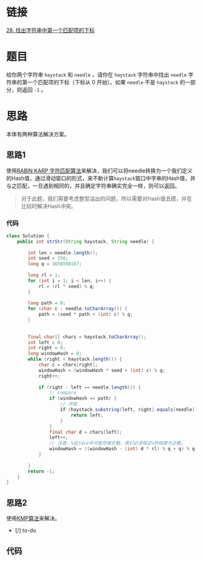 # 链接

[28. 找出字符串中第一个匹配项的下标](https://leetcode.cn/problems/find-the-index-of-the-first-occurrence-in-a-string/)

# 题目

给你两个字符串 `haystack` 和 `needle` ，请你在 `haystack` 字符串中找出 `needle` 字符串的第一个匹配项的下标（下标从 0 开始）。如果 `needle` 不是 `haystack` 的一部分，则返回 `-1` 。

# 思路

本体有两种算法解决方案。

## 思路1

使用[RABIN KARP 字符匹配算法](RABIN%20KARP%20字符匹配算法.md)来解决，我们可以将needle转换为一个我们定义的Hash值，通过滑动窗口的形式，来不断计算`haystack`窗口中字串的Hash值，并与之匹配，一旦遇到相同的，并且确定字符串确实完全一样，则可以返回。

> 对于此题，我们需要考虑整型溢出的问题，所以需要对Hash值去摸，并在比较时解决Hash冲突。

### 代码

```java
class Solution {  
    public int strStr(String haystack, String needle) {  
  
        int len = needle.length();  
        int seed = 256;  
        long q = 1658598167;  
  
        long rl = 1;  
        for (int i = 1; i < len; i++) {  
            rl = (rl * seed) % q;  
        }  
  
        long path = 0;  
        for (char c : needle.toCharArray()) {  
            path = (seed * path + (int) c) % q;  
        }  
  
  
        final char[] chars = haystack.toCharArray();  
        int left = 0;  
        int right = 0;  
        long windowHash = 0;  
        while (right < haystack.length()) {  
            char c = chars[right];  
            windowHash = (windowHash * seed + (int) c) % q;  
            right++;  
  
            if (right - left == needle.length()) {  
                // compare  
                if (windowHash == path) {  
                    // 冲突  
                    if (haystack.substring(left, right).equals(needle)) {  
                        return left;  
                    }  
                }  
                final char d = chars[left];  
                left++;
                // 注意，%在Java中可能导致负数，我们必须保证%的结果为正数。
                windowHash = ((windowHash - (int) d * rl) % q + q) % q;  
            }  
  
        }  
        return -1;  
    }  
}
```

## 思路2

使用[KMP算法](KMP算法.md)来解决。
- [/] to-do

## 代码
